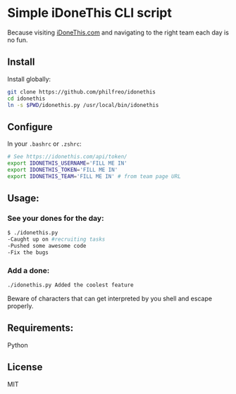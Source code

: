 # Simple iDoneThis CLI script

Because visiting [iDoneThis.com](https://idonethis.com/) and navigating to the right team each day is no fun.

## Install

Install globally:

```sh
git clone https://github.com/philfreo/idonethis
cd idonethis
ln -s $PWD/idonethis.py /usr/local/bin/idonethis
```

## Configure

In your `.bashrc` or `.zshrc`:

```sh
# See https://idonethis.com/api/token/
export IDONETHIS_USERNAME='FILL ME IN'
export IDONETHIS_TOKEN='FILL ME IN'
export IDONETHIS_TEAM='FILL ME IN' # from team page URL
```

## Usage:

### See your dones for the day:

```sh
$ ./idonethis.py
-Caught up on #recruiting tasks
-Pushed some awesome code
-Fix the bugs
```

### Add a done:

```sh
./idonethis.py Added the coolest feature
```

Beware of characters that can get interpreted by you shell and escape properly.

## Requirements:

Python

## License

MIT
